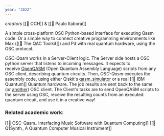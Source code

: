 ```yaml
---
year: "2022"
---
```

_creators_ [[👤 OCH]] & [[👤 Paulo Itaborai]]

A simple cross-platform OSC Python-based interface for executing Qasm code. Or a simple way to connect creative programming environments like Max ([[💾 The QAC Toolkit]]) and Pd with real quantum hardware, using the OSC protocol.

_OSC-Qasm_ works in a Server-Client logic. The Server side hosts a OSC python server that listens to incoming messages. It expects to receive [OpenQASM](https://en.wikipedia.org/wiki/OpenQASM) (Open Quantum Assembly Language) scripts from any OSC client, describing quantum circuits. Then, _OSC-Qasm_ executes the assembly code, using either Qiskit's [qasm_simulator](https://www.youtube.com/watch?v=V4CwN4rEtVQ) or a real [[🏢 IBM Quantum]] Quantum hardware. The job results are sent back to the same (or [another](https://github.com/iccmr-quantum/OSC-Qasm#network-distribution)) OSC client. The Client's tasks are to send OpenQASM scripts to the server using OSC, receive the resulting counts from an executed quantum circuit, and use it in a creative way!

### Related academic work:
[[📝 OSC-Qasm_ Interfacing Music Software with Quantum Computing]]
[[📝 Q1Synth_ A Quantum Computer Musical Instrument]]